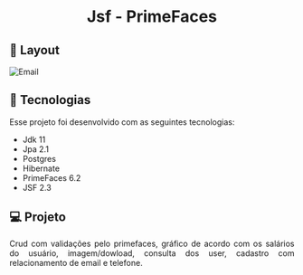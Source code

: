 <h1 align="center">Jsf - PrimeFaces</h1>


## 🔖 Layout 

![Email](https://user-images.githubusercontent.com/48605830/124340871-aa10d180-db8e-11eb-8beb-565676915279.png)



## 🚀 Tecnologias

Esse projeto foi desenvolvido com as seguintes tecnologias:

- Jdk 11
- Jpa 2.1
- Postgres
- Hibernate
- PrimeFaces 6.2
- JSF 2.3



## 💻 Projeto
<p align="justify">Crud com validações pelo primefaces, gráfico de acordo com os salários do usuário, imagem/dowload, consulta dos user, cadastro com relacionamento de email e telefone.</p>


